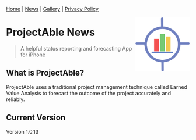 [Home](index) <a name="Index"></a> | [News](News) <a name="News"></a> | [Gallery](gallery) <a name="Gallery"></a> | [Privacy Policy](PrivacyPolicy) <a name="Privacy Policy"></a>


<img style="float: right;" src="img/1024.png" height="150px" width="150px">

# ProjectAble News<a name="top"></a>

> A helpful status reporting and forecasting App for iPhone



## What is ProjectAble? <a name="introduction"></a>
ProjectAble uses a traditional project management technique called Earned Value Analysis to forecast the outcome of the project accurately and reliably.

## Current Version
Version 1.0.13 
